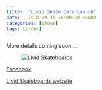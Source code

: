 ```yaml
---
title:  "Livid Skate Cafe Launch"
date:   2018-09-16 16:00:00 +0800
categories: [shows]
tags: [shows]
---
```


More details coming soon ...

<figure>
  <img src='{{ "/assets/posts/livid-logo.png" | prepend: site.baseurl }}' alt='Livid Skateboards' />
  <!-- <figcaption>15th century copy of Ptolemy's map of Germania</figcaption> -->
</figure>

[Facebook](https://www.facebook.com/events/863652210496529/)

[Livid Skateboards website](http://www.lividskate.com/)
